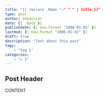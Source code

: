 ```yaml
---
title: "{{ replace .Name "-" " " | title }}"
type: post
author: Sebastian
date: {{ .Date }}
publishdate: {{ now.Format "2006-01-02" }}
lastmod: {{ now.Format "2006-01-02" }}
draft: true
description: "Text about this post"
tags:
    - "tag 1"
categories:
    - "c 1"
---
```


## Post Header

CONTENT
